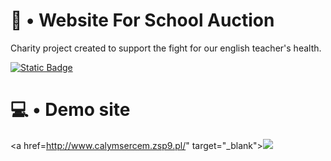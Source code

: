 # 🎤 • Website For School Auction

  Charity project created to support the fight for our english teacher's health.

<a href="https://zrzutka.pl/jcthev" target="_blank"><img alt="Static Badge" src="https://img.shields.io/badge/fundraising-30363D?style=for-the-badge&logo=GitHub-Sponsors&logoColor=#white"></a>
    
# 💻 • Demo site
<a href=http://www.calymsercem.zsp9.pl/" target="_blank"><img src="https://img.shields.io/badge/-Show Demo Site-%230077B5?style=for-the-badge&logo=html5&logoColor=white"></a> 

#
